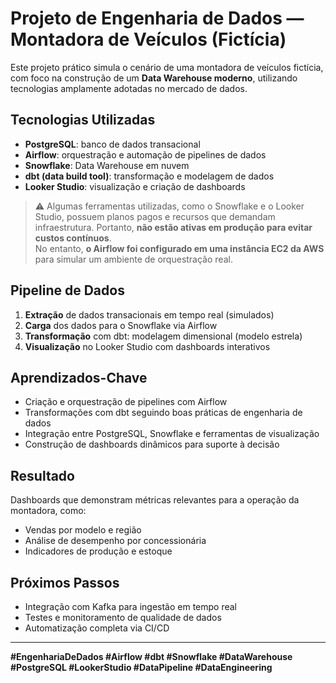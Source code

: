 # Projeto de Engenharia de Dados — Montadora de Veículos (Fictícia)

Este projeto prático simula o cenário de uma montadora de veículos fictícia, com foco na construção de um **Data Warehouse moderno**, utilizando tecnologias amplamente adotadas no mercado de dados.

##  Tecnologias Utilizadas

- **PostgreSQL**: banco de dados transacional
- **Airflow**: orquestração e automação de pipelines de dados
- **Snowflake**: Data Warehouse em nuvem
- **dbt (data build tool)**: transformação e modelagem de dados
- **Looker Studio**: visualização e criação de dashboards

> ⚠️ Algumas ferramentas utilizadas, como o Snowflake e o Looker Studio, possuem planos pagos e recursos que demandam infraestrutura. Portanto, **não estão ativas em produção para evitar custos contínuos**.  
> No entanto, **o Airflow foi configurado em uma instância EC2 da AWS** para simular um ambiente de orquestração real.

##  Pipeline de Dados

1. **Extração** de dados transacionais em tempo real (simulados)
2. **Carga** dos dados para o Snowflake via Airflow
3. **Transformação** com dbt: modelagem dimensional (modelo estrela)
4. **Visualização** no Looker Studio com dashboards interativos

##  Aprendizados-Chave

- Criação e orquestração de pipelines com Airflow
- Transformações com dbt seguindo boas práticas de engenharia de dados
- Integração entre PostgreSQL, Snowflake e ferramentas de visualização
- Construção de dashboards dinâmicos para suporte à decisão

##  Resultado

Dashboards que demonstram métricas relevantes para a operação da montadora, como:
- Vendas por modelo e região
- Análise de desempenho por concessionária
- Indicadores de produção e estoque

##  Próximos Passos

- Integração com Kafka para ingestão em tempo real
- Testes e monitoramento de qualidade de dados
- Automatização completa via CI/CD

---

**#EngenhariaDeDados #Airflow #dbt #Snowflake #DataWarehouse #PostgreSQL #LookerStudio #DataPipeline #DataEngineering**
